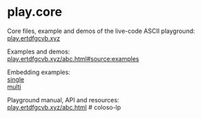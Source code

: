 # play.core

Core files, example and demos of the live-code ASCII playground:  
[play.ertdfgcvb.xyz](https://play.ertdfgcvb.xyz)

Examples and demos:  
[play.ertdfgcvb.xyz/abc.html#source:examples](https://play.ertdfgcvb.xyz/abc.html#source:examples)

Embedding examples:  
[single](https://play.ertdfgcvb.xyz/tests/single.html)  
[multi](https://play.ertdfgcvb.xyz/tests/multi.html)  

Playground manual, API and resources:  
[play.ertdfgcvb.xyz/abc.html](https://play.ertdfgcvb.xyz/abc.html)
#   c o l o s o - l p  
 